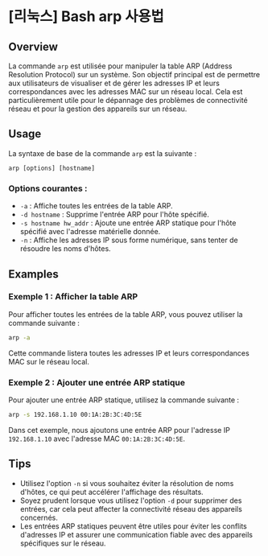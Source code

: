 # [리눅스] Bash arp 사용법

## Overview
La commande `arp` est utilisée pour manipuler la table ARP (Address Resolution Protocol) sur un système. Son objectif principal est de permettre aux utilisateurs de visualiser et de gérer les adresses IP et leurs correspondances avec les adresses MAC sur un réseau local. Cela est particulièrement utile pour le dépannage des problèmes de connectivité réseau et pour la gestion des appareils sur un réseau.

## Usage
La syntaxe de base de la commande `arp` est la suivante :

```
arp [options] [hostname]
```

### Options courantes :
- `-a` : Affiche toutes les entrées de la table ARP.
- `-d hostname` : Supprime l'entrée ARP pour l'hôte spécifié.
- `-s hostname hw_addr` : Ajoute une entrée ARP statique pour l'hôte spécifié avec l'adresse matérielle donnée.
- `-n` : Affiche les adresses IP sous forme numérique, sans tenter de résoudre les noms d'hôtes.

## Examples
### Exemple 1 : Afficher la table ARP
Pour afficher toutes les entrées de la table ARP, vous pouvez utiliser la commande suivante :

```bash
arp -a
```

Cette commande listera toutes les adresses IP et leurs correspondances MAC sur le réseau local.

### Exemple 2 : Ajouter une entrée ARP statique
Pour ajouter une entrée ARP statique, utilisez la commande suivante :

```bash
arp -s 192.168.1.10 00:1A:2B:3C:4D:5E
```

Dans cet exemple, nous ajoutons une entrée ARP pour l'adresse IP `192.168.1.10` avec l'adresse MAC `00:1A:2B:3C:4D:5E`.

## Tips
- Utilisez l'option `-n` si vous souhaitez éviter la résolution de noms d'hôtes, ce qui peut accélérer l'affichage des résultats.
- Soyez prudent lorsque vous utilisez l'option `-d` pour supprimer des entrées, car cela peut affecter la connectivité réseau des appareils concernés.
- Les entrées ARP statiques peuvent être utiles pour éviter les conflits d'adresses IP et assurer une communication fiable avec des appareils spécifiques sur le réseau.